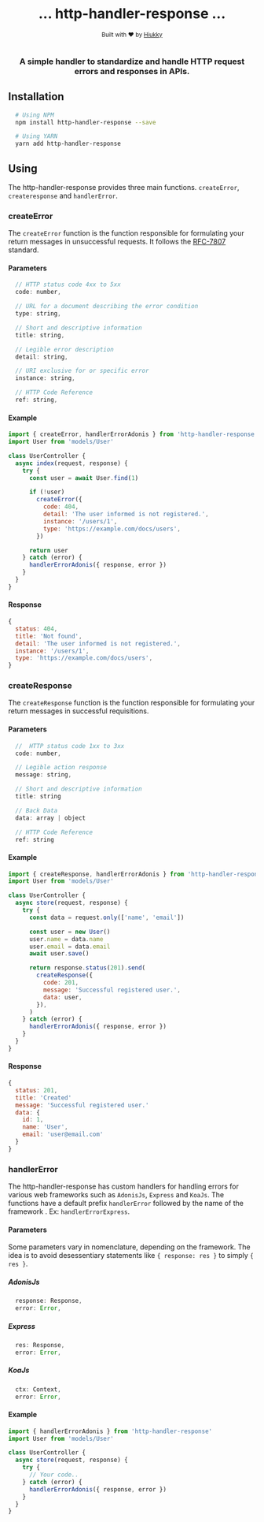 <div align="center">
  <h1> ... http-handler-response ... </h1>
  <sub>Built with ❤︎ by
  <a href="https://github.com/hiukky">Hiukky</a>
  <br><br>
</div>

  <h3 align="center">A simple handler to standardize and handle HTTP request errors and responses in APIs.</h3>

## Installation

```sh
  # Using NPM
  npm install http-handler-response --save

  # Using YARN
  yarn add http-handler-response
```

## Using

The http-handler-response provides three main functions. `createError`, `createresponse` and `handlerError`.

### createError

The `createError` function is the function responsible for formulating your return messages in unsuccessful requests. It follows the [RFC-7807](https://tools.ietf.org/html/rfc7807) standard.

#### Parameters

```js
  // HTTP status code 4xx to 5xx
  code: number,

  // URL for a document describing the error condition
  type: string,

  // Short and descriptive information
  title: string,

  // Legible error description
  detail: string,

  // URI exclusive for or specific error
  instance: string,

  // HTTP Code Reference
  ref: string,
```

#### Example

```js
import { createError, handlerErrorAdonis } from 'http-handler-response'
import User from 'models/User'

class UserController {
  async index(request, response) {
    try {
      const user = await User.find(1)

      if (!user)
        createError({
          code: 404,
          detail: 'The user informed is not registered.',
          instance: '/users/1',
          type: 'https://example.com/docs/users',
        })

      return user
    } catch (error) {
      handlerErrorAdonis({ response, error })
    }
  }
}
```

#### Response

```js
{
  status: 404,
  title: 'Not found',
  detail: 'The user informed is not registered.',
  instance: '/users/1',
  type: 'https://example.com/docs/users',
}

```

### createResponse

The `createResponse` function is the function responsible for formulating your return messages in successful requisitions.

#### Parameters

```js
  //  HTTP status code 1xx to 3xx
  code: number,

  // Legible action response
  message: string,

  // Short and descriptive information
  title: string

  // Back Data
  data: array | object

  // HTTP Code Reference
  ref: string
```

#### Example

```js
import { createResponse, handlerErrorAdonis } from 'http-handler-response'
import User from 'models/User'

class UserController {
  async store(request, response) {
    try {
      const data = request.only(['name', 'email'])

      const user = new User()
      user.name = data.name
      user.email = data.email
      await user.save()

      return response.status(201).send(
        createResponse({
          code: 201,
          message: 'Successful registered user.',
          data: user,
        }),
      )
    } catch (error) {
      handlerErrorAdonis({ response, error })
    }
  }
}
```

#### Response

```js
{
  status: 201,
  title: 'Created'
  message: 'Successful registered user.'
  data: {
    id: 1,
    name: 'User',
    email: 'user@email.com'
  }
}

```

### handlerError

The http-handler-response has custom handlers for handling errors for various web frameworks such as `AdonisJs`, `Express` and `KoaJs`. The functions have a default prefix `handlerError` followed by the name of the framework . Ex: `handlerErrorExpress`.

#### Parameters

Some parameters vary in nomenclature, depending on the framework. The idea is to avoid desessentiary statements like `{ response: res }` to simply `{ res }`.

##### AdonisJs

```js
  response: Response,
  error: Error,
```

##### Express

```js
  res: Response,
  error: Error,
```

##### KoaJs

```js
  ctx: Context,
  error: Error,
```

#### Example

```js
import { handlerErrorAdonis } from 'http-handler-response'
import User from 'models/User'

class UserController {
  async store(request, response) {
    try {
      // Your code..
    } catch (error) {
      handlerErrorAdonis({ response, error })
    }
  }
}
```
